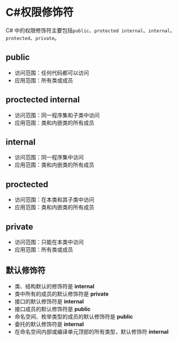 # C#权限修饰符

C# 中的权限修饰符主要包括`public`、`protected internal`、`internal`、`protected`、`private`。

## public

- 访问范围：任何代码都可以访问
- 应用范围：所有类或成员

## proctected internal

- 访问范围：同一程序集和子类中访问
- 应用范围：类和内嵌类的所有成员

## internal

- 访问范围：同一程序集中访问
- 应用范围：类和内嵌类的所有成员

## proctected

- 访问范围：在本类和其子类中访问
- 应用范围：类和内嵌类的所有成员

## private

- 访问范围：只能在本类中访问
- 应用范围：所有类或成员

## 默认修饰符
- 类、结构默认的修饰符是 **internal**
- 类中所有的成员的默认修饰符是 **private**
- 接口的默认修饰符是 **internal**
- 接口成员的默认修饰符是 **public**
- 命名空间、枚举类型的成员的默认修饰符是 **public**
- 委托的默认修饰符是 **internal**
- 在命名空间内部或编译单元顶部的所有类型，默认修饰符 **internal**


